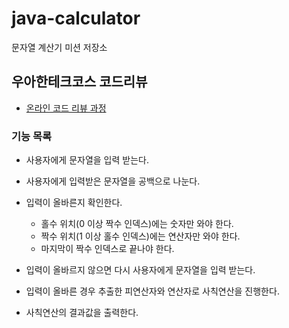 # java-calculator
문자열 계산기 미션 저장소

## 우아한테크코스 코드리뷰
* [온라인 코드 리뷰 과정](https://github.com/woowacourse/woowacourse-docs/blob/master/maincourse/README.md)


### 기능 목록
- 사용자에게 문자열을 입력 받는다.

- 사용자에게 입력받은 문자열을 공백으로 나눈다.

- 입력이 올바른지 확인한다.
	- 홀수 위치(0 이상 짝수 인덱스)에는 숫자만 와야 한다.
	- 짝수 위치(1 이상 홀수 인덱스)에는 연산자만 와야 한다.
	- 마지막이 짝수 인덱스로 끝나야 한다.

- 입력이 올바르지 않으면 다시 사용자에게 문자열을 입력 받는다.

- 입력이 올바른 경우 추출한 피연산자와 연산자로 사칙연산을 진행한다.

- 사칙연산의 결과값을 출력한다.